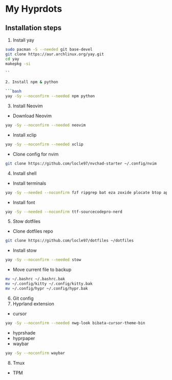 # My Hyprdots

## Installation steps

1. Install yay

```bash
sudo pacman -S --needed git base-devel
git clone https://aur.archlinux.org/yay.git
cd yay
makepkg -si

``

2. Install npm & python

```bash
yay -Sy --noconfirm --needed npm python
```

3. Install Neovim

- Download Neovim

```bash
yay -Sy --noconfirm --needed neovim
```

- Install xclip

```bash
yay -Sy --noconfirm --needed xclip
```

- Clone config for nvim

```bash
git clone https://github.com/locle97/nvchad-starter ~/.config/nvim
```

4. Install shell

- Install terminals

```bash
yay -Sy --needed --noconfirm fzf ripgrep bat eza zoxide plocate btop apache2-utils fd-find tldr bash-completion oh-my-posh neofetch
```

- Install font

```bash
yay -Sy --needed --noconfirm ttf-sourcecodepro-nerd
```

5. Stow dotfiles

- Clone dotfiles repo

```bash
git clone https://github.com/locle97/dotfiles ~/dotfiles
```

- Install stow
```bash
yay -Sy --noconfirm --needed stow
```

- Move current file to backup

```bash
mv ~/.bashrc ~/.bashrc.bak
mv ~/.config/kitty ~/.config/kitty.bak
mv ~/.config/hypr ~/.config/hypr.bak
```

6. Git config
7. Hyprland extension

- cursor
```bash
yay -Sy --noconfirm --needed nwg-look bibata-cursor-theme-bin
```
- hyprshade
- hyprpaper
- waybar
```bash
yay -Sy --noconfirm waybar
```

8. Tmux

- TPM
